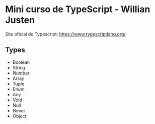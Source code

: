 # Mini curso de TypeScript - Willian Justen

Site oficial do Typescript: https://www.typescriptlang.org/

## Types

- Boolean
- String
- Number
- Array
- Tuple
- Enum
- Any
- Void
- Null
- Never
- Object
